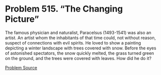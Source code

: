 # Problem 515. “The Changing Picture”

The famous physician and naturalist, Paracelsus (1493-1541) was also an artist. An artist whom the inhabitants of that time could, not without reason, suspect of connections with evil spirits. He loved to show a painting depicting a winter landscape with trees covered with snow. Before the eyes of astonished spectators, the snow quickly melted, the grass turned green on the ground, and the trees were covered with leaves. How did he do it?

[Problem Source](https://www.trizland.ru/tasks/1712/)